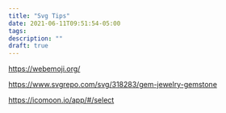 ```yaml
---
title: "Svg Tips"
date: 2021-06-11T09:51:54-05:00
tags: 
description: ""
draft: true
---
```


https://webemoji.org/

https://www.svgrepo.com/svg/318283/gem-jewelry-gemstone

https://icomoon.io/app/#/select